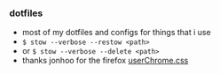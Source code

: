 ### dotfiles
- most of my dotfiles and configs for things that i use
- `$ stow --verbose --restow <path>`
- or `$ stow --verbose --delete <path>`
- thanks jonhoo for the firefox [userChrome.css](https://raw.githubusercontent.com/jonhoo/configs/refs/heads/master/gui/.mozilla/firefox/chrome/userChrome.css)
